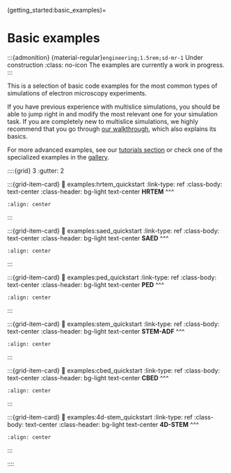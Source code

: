 (getting_started:basic_examples)=
# Basic examples

:::{admonition} {material-regular}`engineering;1.5rem;sd-mr-1` Under construction
:class: no-icon
The examples are currently a work in progress. 
:::

This is a selection of basic code examples for the most common types of simulations of electron microscopy experiments.

If you have previous experience with multislice simulations, you should be able to jump right in and modify the most 
relevant one for your simulation task. If you are completely new to multislice simulations, we highly recommend that
you go through [our walkthrough](user_guide:walkthrough), which also explains its basics. 

For more advanced examples, see our [tutorials section](tutorials:tutorials) or check one of the specialized examples in 
the [gallery](user_guide:example_gallery).

::::{grid} 3
:gutter: 2

:::{grid-item-card}
:link: examples:hrtem_quickstart
:link-type: ref
:class-body: text-center
:class-header: bg-light text-center
**HRTEM**
^^^
```{image} ../user_guide/examples/thumbnails/hrtem_quickstart.png
:align: center
```
:::

:::{grid-item-card}
:link: examples:saed_quickstart
:link-type: ref
:class-body: text-center
:class-header: bg-light text-center
**SAED**
^^^
```{image} ../user_guide/examples/thumbnails/saed_quickstart.png
:align: center
```
:::

:::{grid-item-card}
:link: examples:ped_quickstart
:link-type: ref
:class-body: text-center
:class-header: bg-light text-center
**PED**
^^^
```{image} ../user_guide/examples/thumbnails/ped_quickstart.png
:align: center
```
:::

:::{grid-item-card}
:link: examples:stem_quickstart
:link-type: ref
:class-body: text-center
:class-header: bg-light text-center
**STEM-ADF**
^^^
```{image} ../user_guide/examples/thumbnails/stem_quickstart.png
:align: center
```
:::

:::{grid-item-card}
:link: examples:cbed_quickstart
:link-type: ref
:class-body: text-center
:class-header: bg-light text-center
**CBED**
^^^
```{image} ../user_guide/examples/thumbnails/cbed_quickstart.png
:align: center
```
:::

:::{grid-item-card}
:link: examples:4d-stem_quickstart
:link-type: ref
:class-body: text-center
:class-header: bg-light text-center
**4D-STEM**
^^^
```{image} ../user_guide/examples/thumbnails/4d-stem_quickstart.png
:align: center
```
:::

::::
